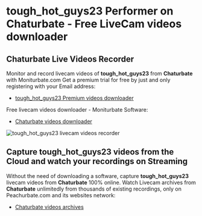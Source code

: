 # tough_hot_guys23 Performer on Chaturbate - Free LiveCam videos downloader

## Chaturbate Live Videos Recorder

Monitor and record livecam videos of **tough_hot_guys23** from **Chaturbate** with Moniturbate.com
Get a premium trial for free by just and only registering with your Email address:
* [tough_hot_guys23 Premium videos downloader](https://moniturbate.com/request-demo-licence-key.html)

Free livecam videos downloader - Moniturbate Software:
* [Chaturbate videos downloader](https://moniturbate.com/moniturbate-download-software.html)

![tough_hot_guys23 livecam videos recorder](https://peachurnet.com/templates/moniturbate-software.png)


## Capture tough_hot_guys23 videos from the Cloud and watch your recordings on Streaming

Without the need of downloading a software, capture **tough_hot_guys23** livecam videos from **Chaturbate** 100% online.
Watch Livecam archives from **Chaturbate** unlimitedly from thousands of existing recordings, only on Peachurbate.com and its websites network:
* [Chaturbate videos archives](https://peachurnet.com/)